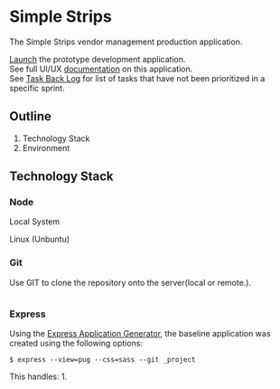 # Simple Strips
The Simple Strips vendor management production application.  

[Launch](https://google.com) the prototype development application.  
See full UI/UX [documentation](https://github.com/elwoodberry/ux/tree/master/portfolio/vendor-management) on this application.  
See [Task Back Log](backlog.md) for list of tasks that have not been prioritized in a specific sprint.  



## Outline
1. Technology Stack
1. Environment


## Technology Stack

### Node
Local System

Linux (Unbuntu)

### Git
Use GIT to clone the repository onto the server(local or remote.).
```
```

### Express
Using the [Express Application Generator](https://expressjs.com/en/starter/generator.html), the baseline application was created using the following options:
```
$ express --view=pug --css=sass --git _project
```

This handles:
1.
